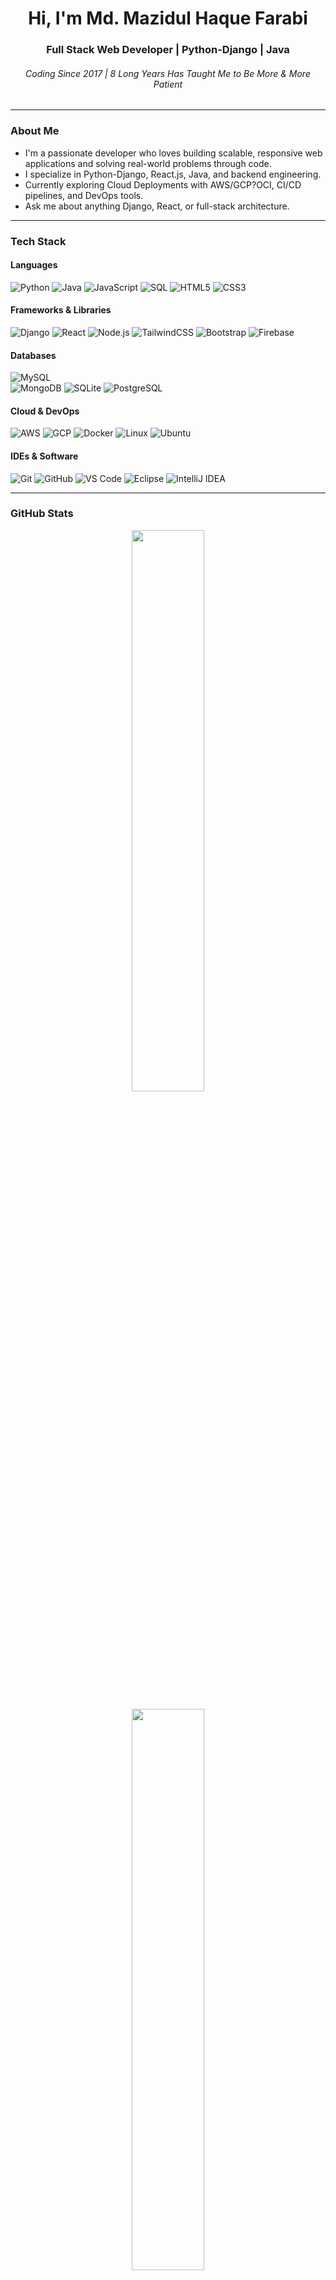 <h1 align="center">Hi, I'm Md. Mazidul Haque Farabi</h1>
<h3 align="center">Full Stack Web Developer | Python-Django | Java </h3>
<h6 align="center">Coding Since 2017 | 8 Long Years Has Taught Me to Be More & More Patient</h6>

---

### About Me

- I'm a passionate developer who loves building scalable, responsive web applications and solving real-world problems through code.  
- I specialize in Python-Django, React.js, Java, and backend engineering.  
- Currently exploring Cloud Deployments with AWS/GCP?OCI, CI/CD pipelines, and DevOps tools.  
- Ask me about anything Django, React, or full-stack architecture.

---

### Tech Stack

#### Languages  
![Python](https://img.shields.io/badge/-Python-3776AB?style=flat&logo=python&logoColor=white)
![Java](https://img.shields.io/badge/-Java-007396?style=flat&logo=java&logoColor=white)
![JavaScript](https://img.shields.io/badge/-JavaScript-F7DF1E?style=flat&logo=javascript&logoColor=black)
![SQL](https://img.shields.io/badge/-SQL-4479A1?style=flat&logo=mysql&logoColor=white)
![HTML5](https://img.shields.io/badge/-HTML5-E34F26?style=flat&logo=html5&logoColor=white)
![CSS3](https://img.shields.io/badge/-CSS3-1572B6?style=flat&logo=css3)

#### Frameworks & Libraries  
![Django](https://img.shields.io/badge/-Django-092E20?style=flat&logo=django)
![React](https://img.shields.io/badge/-React-61DAFB?style=flat&logo=react)
![Node.js](https://img.shields.io/badge/-Node.js-339933?style=flat&logo=node.js)
![TailwindCSS](https://img.shields.io/badge/-Tailwind_CSS-38B2AC?style=flat&logo=tailwind-css)
![Bootstrap](https://img.shields.io/badge/-Bootstrap-7952B3?style=flat&logo=bootstrap)
![Firebase](https://img.shields.io/badge/-Firebase-FFCA28?style=flat&logo=firebase)

#### Databases
![MySQL](https://img.shields.io/badge/-MySQL-4479A1?style=flat&logo=mysql&logoColor=white)  
![MongoDB](https://img.shields.io/badge/-MongoDB-47A248?style=flat&logo=mongodb)
![SQLite](https://img.shields.io/badge/-SQLite-003B57?style=flat&logo=sqlite)
![PostgreSQL](https://img.shields.io/badge/-PostgreSQL-336791?style=flat&logo=postgresql&logoColor=white)

#### Cloud & DevOps  
![AWS](https://img.shields.io/badge/-AWS-232F3E?style=flat&logo=amazon-aws)
![GCP](https://img.shields.io/badge/-Google_Cloud-4285F4?style=flat&logo=google-cloud)
![Docker](https://img.shields.io/badge/-Docker-2496ED?style=flat&logo=docker)
![Linux](https://img.shields.io/badge/-Linux-FCC624?style=flat&logo=linux&logoColor=black)
![Ubuntu](https://img.shields.io/badge/-Ubuntu-E95420?style=flat&logo=ubuntu)

#### IDEs & Software  
![Git](https://img.shields.io/badge/-Git-F05032?style=flat&logo=git&logoColor=white)
![GitHub](https://img.shields.io/badge/-GitHub-181717?style=flat&logo=github)
![VS Code](https://img.shields.io/badge/-VS_Code-007ACC?style=flat&logo=visual-studio-code)
![Eclipse](https://img.shields.io/badge/-Eclipse-2C2255?style=flat&logo=eclipse&logoColor=white)
![IntelliJ IDEA](https://img.shields.io/badge/-IntelliJ%20IDEA-000000?style=flat&logo=intellij-idea&logoColor=white)

---

### GitHub Stats

<p align="center">
  <img src="https://github-readme-streak-stats.herokuapp.com/?user=mazidulfarabi&theme=react&hide_border=true" width="48%" />
</p>

<p align="center">
  <img src="https://github-readme-stats.vercel.app/api/top-langs/?username=mazidulfarabi&layout=compact&theme=react&hide_border=true" width="48%" />
</p>

---

### Trophies

![trophy](https://github-profile-trophy.vercel.app/?username=mazidulfarabi&theme=dark)

---

### Featured Projects

- [**Kormo** – Work From Home, Hire From Home](https://kormo.work)  
  > Django-based job marketplace with modular multi-app structure, user dashboards, and secure subscription tiers.

- [**P&C** (People & Culture) – Social Network for Workplaces](https://thynkzone.eu.org)  
  > Java web app for workplace engagement, featuring social interaction and secure user management.

## Project Overview

A comprehensive full-stack workplace social networking platform built for organizational communities. The platform is a substantial, enterprise-level application with:

- 42,500+ lines of code
- 63 JSP pages for different user interfaces
- 27 Java classes for backend logic
- 1,700 lines of custom CSS for styling
- 3,272 lines in the main database class alone

Multiple database tables and complex business logic  

It functions as a complete internal social media solution with robust features, high security, and modern user experience.

---

## Technical Architecture & Implementation

### Backend Development (Java/JSP)

**Core Database Layer**  
Implemented 3,272+ lines of database operations in `db.java` with 50+ methods handling user authentication, session management, and persistent storage.

**Security Framework**  
Integrated multi-layered security, including BCrypt password hashing, SHA-512 encryption, CSRF protection, and secure cookie handling.

**Authentication System**  
Custom session management using encrypted cookies, secure login/logout flow, and role-based user validation.

**Data Management**  
Designed 8+ normalized tables (`registerform`, `profileinfo`, `posts`, `ads`, `notif`, `reports`, etc.) with complex relational mapping and dynamic user-specific table creation.

**Utility Classes**  
Built 27 specialized Java classes including:
- `encdecry.java` for encryption  
- `hasher.java` for hashing  
- `imgtype.java` for image validation  
- `Mailer.java` for email communication

### Frontend Development

**Responsive UI**  
Developed 63 JSP pages using 1,699+ lines of custom CSS with CSS Grid, Flexbox, and CSS Variables for modern, mobile-first design.

**Interactive Features**  
Real-time posting, commenting, and notification system with jQuery for dynamic content updates.

**User Experience Enhancements**  
Dark/light mode toggle, tabbed interfaces, modern navigation, and accessibility-compliant components.

**Component Library**  
Created reusable UI elements such as cards, forms, dropdowns, and modals.

---

## Key Features

**User Management**  
Registration, profile editing, friend/follower system, and privacy settings.

**Content System**  
Post creation (images, text, memes), commenting, reactions, and image uploads.

**Gamification**  
Engagement-based point system with 9 user ranks (Novice to Chief), achievement tracking.

**Social Features**  
Real-time notifications, user search/discovery, and connection management.

**Administrative Tools**  
Content moderation, user reporting system, ad management, and analytics dashboard.

**Security Features**  
Comprehensive input validation, XSS and SQL injection protection, secure file upload handling.

---

## Database Design

**Multi-Database Architecture**  
Separated databases for user data (`thynkzone`) and relational data (`users`).

**Dynamic Schema**  
User-specific tables are generated on registration for personalized data handling.

**Optimized Queries**  
Used prepared statements, connection pooling, and efficient SQL query patterns.

**Data Integrity**  
Implemented foreign key constraints, transaction management, and thorough data validation.

---

## Technologies Used

**Backend:** Java, JSP, Servlets, JDBC, MySQL, BCrypt, SHA-512  
**Frontend:** HTML5, CSS3, JavaScript, jQuery, FontAwesome, Google Fonts  
**Security:** CSRF tokens, encrypted cookies, input sanitization, reCAPTCHA  
**Deployment:** Apache Tomcat, Linux server environment

---

## Performance & Scalability

- Database connection pooling and prepared statements for optimal efficiency  
- Optimized file and image processing during uploads  
- Responsive layouts for cross-device support  
- Modular and maintainable architecture for long-term scalability

## Data Structures & Algorithms in the P&C Application

### 1. Data Structures Implemented

**HashSet**  
- **Purpose:** Prevents duplicates and allows efficient lookup for user connections  
- **Usage:** Applied in 6+ JSP files for managing user lists, friend requests, and search results  
- **Example:** `HashSet<String> mylist = new HashSet<String>()`  
- **Applications:**
  - User search results deduplication  
  - Friend/follower list management  
  - Hidden posts tracking  
  - Report management

**LinkedHashMap**  
- **Purpose:** Maintains ordered key-value pairs  
- **Usage:** Used in `reCaptchaV3.java` and `reCaptchaV2.java` for API request parameters  
- **Example:** `LinkedHashMap<Object, Object> params = new LinkedHashMap<>()`  
- **Applications:** Ensures parameter order during HTTP API communication

**StringBuilder**  
- **Purpose:** Efficient string concatenation and manipulation  
- **Usage:** Used in multiple classes for building dynamic strings  
- **Applications:**
  - Random string generation (`Rancook.java`)  
  - HTTP request building (`reCaptchaV3.java`)  
  - Image filename construction

**Array (String[])**  
- **Purpose:** Fixed-size data structures for returning multiple values  
- **Usage:** Returning profile details and query results  
- **Applications:**
  - User profile info aggregation  
  - Structured database response handling

---

### 2. Algorithms Implemented

**Hashing Algorithms**
- **SHA-512:** 15-round hashing for strong password security  
- **SHA-1:** Lightweight hashing for CSRF tokens and temporary data  
- **BCrypt:** Salted, secure password hashing  
- **Custom Salt/Pepper:** Layered hashing using concatenated static/dynamic salts

**Cryptographic Algorithms**
- **AES Encryption:** 256-bit AES in CBC mode with PKCS5 padding  
- **PBKDF2:** 35,072 iterations for key derivation  
- **SecureRandom:** Cryptographically secure random number generation

**String Manipulation Algorithms**
- Substring parsing  
- Efficient concatenation with `StringBuilder`  
- Regex-based pattern matching for input sanitization

**Number Formatting Algorithm**
- **Logarithmic Scaling:** Implemented in `millionaize.java` for display formatting (e.g., 1.2k, 1.5M)  
- **Formula:** `exp = log(number) / log(1000)`

**Random Generation Algorithms**
- 128-character secure random strings  
- UUID generation for posts and user IDs  
- Custom character sets for different contexts (e.g., verification tokens)

**Database Query Algorithms**
- Prepared statement optimization  
- Iterative result set parsing  
- JDBC connection pooling

**Image Processing Algorithms**
- Dynamic image resizing  
- File type and format detection  
- Automatic EXIF-based orientation correction

**Search and Filter Algorithms**
- Deduplicated user search  
- Content filtering based on privacy settings  
- Relationship mapping for user connectivity

---

### 3. Algorithmic Complexity

**Time Complexity**
- `HashSet` operations: O(1) on average for `add()` and `contains()`  
- String manipulation: O(n) for concatenation and parsing  
- Database queries: Optimized with indexing and prepared statements  
- Iterative hashing (SHA-512): O(n)

**Space Complexity**
- `HashSet`: O(n) for n unique elements  
- `StringBuilder`: O(n) for n characters  
- Result sets: Managed using streaming and memory-efficient parsing

---

### 4. Security Algorithms

**Input Validation Algorithms**
- String length enforcement  
- Calendar-based date validation  
- Range checks for numeric input

**Token Generation & Verification**
- CSRF token: Combines secure random number with hash  
- Session token: Encrypted, stored in secure cookies  
- Expiry validation and token authenticity checks

---

### 5. Performance Optimizations

**Caching Strategies**
- JDBC connection pooling  
- Efficient `ResultSet` usage  
- Manual garbage collection and object reuse

**Query Optimization**
- Use of parameterized prepared statements  
- Query indexes for fast lookup  
- Batch operations for bulk insert/update efficiency

---

### Connect With Me

<p align="left">
  <a href="mailto:mazidul.farabi@gmail.com"><img src="https://img.shields.io/badge/Email-D14836?style=flat&logo=gmail&logoColor=white" /></a>
  <a href="https://linkedin.com/in/mazidulfarabi"><img src="https://img.shields.io/badge/LinkedIn-0A66C2?style=flat&logo=linkedin&logoColor=white" /></a>
  <a href="https://mazidulfarabi.netlify.app"><img src="https://img.shields.io/badge/Portfolio-000000?style=flat&logo=firefox-browser&logoColor=white" /></a>
</p>

---

### Visitor Counter  
![Visitor Count](https://komarev.com/ghpvc/?username=mazidulfarabi&color=blue)

---

### Fun Fact  
> I write clean, scalable code and enjoy debugging as much as building.
> When I'm not coding, I'm probably mentoring, reading tech blogs, or brainstorming startup ideas.
